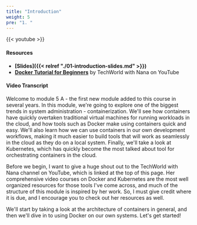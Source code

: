 ```yaml
---
title: "Introduction"
weight: 5
pre: "1. "
---
```


{{< youtube >}}

#### Resources

* **[Slides]({{< relref "./01-introduction-slides.md" >}})**
* **[Docker Tutorial for Beginners](https://www.youtube.com/watch?v=3c-iBn73dDE)** by TechWorld with Nana on YouTube

#### Video Transcript

Welcome to module 5 A - the first new module added to this course in several years. In this module, we're going to explore one of the biggest trends in system administration - containerization. We'll see how containers have quickly overtaken traditional virtual machines for running workloads in the cloud, and how tools such as Docker make using containers quick and easy. We'll also learn how we can use containers in our own development workflows, making it much easier to build tools that will work as seamlessly in the cloud as they do on a local system. Finally, we'll take a look at Kubernetes, which has quickly become the most talked about tool for orchestrating containers in the cloud. 

Before we begin, I want to give a huge shout out to the TechWorld with Nana channel on YouTube, which is linked at the top of this page. Her comprehensive video courses on Docker and Kubernetes are the most well organized resources for those tools I've come across, and much of the structure of this module is inspired by her work. So, I must give credit where it is due, and I encourage you to check out her resources as well.

We'll start by taking a look at the architecture of containers in general, and then we'll dive in to using Docker on our own systems. Let's get started!


